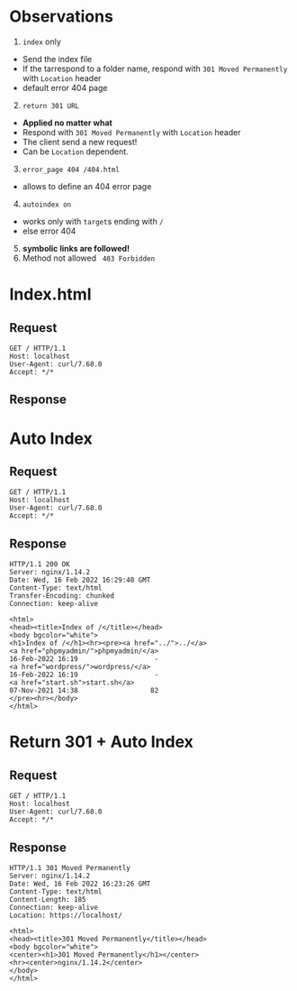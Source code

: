 # Observations
1. `index` only  
- Send the index file
- If the tarrespond to a folder name, respond with `301 Moved Permanently` with `Location` header
- default error 404 page
2. `return 301 URL`
- **Applied no matter what**
- Respond with `301 Moved Permanently` with `Location` header
- The client send a new request!
- Can be `Location` dependent.
3. `error_page 404 /404.html`
- allows to define an 404 error page
4. `autoindex on`
- works only with `target`s ending with `/`
- else error 404
5. **symbolic links are followed!**
6. Method not allowed ` 403 Forbidden`

# Index.html
## Request
```
GET / HTTP/1.1
Host: localhost
User-Agent: curl/7.68.0
Accept: */*
```
## Response

# Auto Index
## Request
```
GET / HTTP/1.1
Host: localhost
User-Agent: curl/7.68.0
Accept: */*
```
## Response
```
HTTP/1.1 200 OK
Server: nginx/1.14.2
Date: Wed, 16 Feb 2022 16:29:40 GMT
Content-Type: text/html
Transfer-Encoding: chunked
Connection: keep-alive

<html>
<head><title>Index of /</title></head>
<body bgcolor="white">
<h1>Index of /</h1><hr><pre><a href="../">../</a>
<a href="phpmyadmin/">phpmyadmin/</a>                                        16-Feb-2022 16:19                   -
<a href="wordpress/">wordpress/</a>                                         16-Feb-2022 16:19                   -
<a href="start.sh">start.sh</a>                                           07-Nov-2021 14:38                  82
</pre><hr></body>
</html>
```

# Return 301 + Auto Index
## Request
```
GET / HTTP/1.1
Host: localhost
User-Agent: curl/7.68.0
Accept: */*
```
## Response
```
HTTP/1.1 301 Moved Permanently
Server: nginx/1.14.2
Date: Wed, 16 Feb 2022 16:23:26 GMT
Content-Type: text/html
Content-Length: 185
Connection: keep-alive
Location: https://localhost/

<html>
<head><title>301 Moved Permanently</title></head>
<body bgcolor="white">
<center><h1>301 Moved Permanently</h1></center>
<hr><center>nginx/1.14.2</center>
</body>
</html>
```

